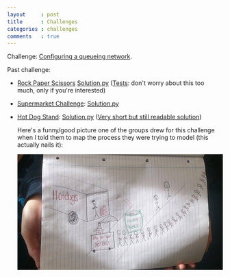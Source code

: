 ```yaml
---
layout     : post
title      : Challenges
categories : challenges
comments   : true
---
```


Challenge: [Configuring a queueing network](./QueuingNetwork).

Past challenge:

- [Rock Paper Scissors](./RPS) [Solution.py](./RPS/Solution.py)
  ([Tests](./RPS/test_solution.py): don't worry about this too much,
  only if you're interested)
- [Supermarket Challenge](./SupermarketChallenge): [Solution.py](./SupermarketChallenge/Solution.py)
- [Hot Dog Stand](./HotDogStand): [Solution.py](./HotDogStand/Solution.py) ([Very short but still readable solution](./HotDogStand/ShortSolution/solution.py))

    Here's a funny/good picture one of the groups drew for this challenge when I told them to map the process they were trying to model (this actually nails it):

    ![Cool/funny picture one of the groups drew](./HotDogStand/process_map.jpg)
